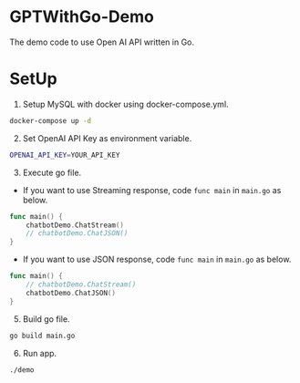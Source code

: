 # GPTWithGo-Demo
The demo code to use Open AI API written in Go.

# SetUp
1. Setup MySQL with docker using docker-compose.yml.
```bash
docker-compose up -d
```
2. Set OpenAI API Key as environment variable.
```bash
OPENAI_API_KEY=YOUR_API_KEY
```
3. Execute go file.
  - If you want to use Streaming response, code `func main` in `main.go` as below.
```main.go
func main() {
    chatbotDemo.ChatStream()
    // chatbotDemo.ChatJSON()
}
```
  - If you want to use JSON response, code `func main` in `main.go` as below.
```main.go
func main() {
    // chatbotDemo.ChatStream()
    chatbotDemo.ChatJSON()
}
```
5. Build go file.
```bash
go build main.go
```
6. Run app.
```bash
./demo
```
